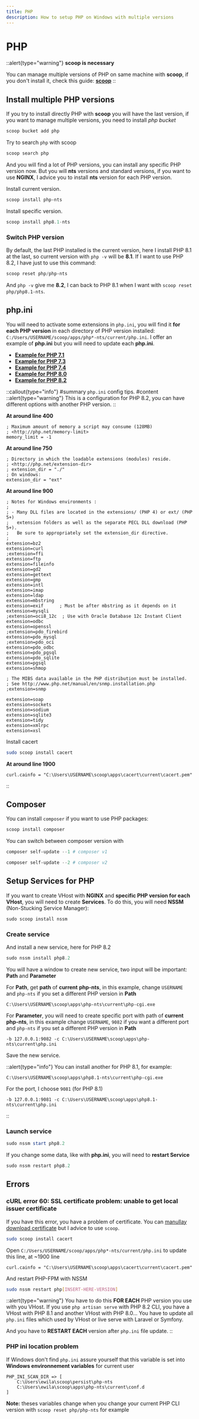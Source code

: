 ```yaml
---
title: PHP
description: How to setup PHP on Windows with multiple versions
---
```


# PHP

::alert{type="warning"}
**scoop is necessary**
>
You can manage multiple versions of PHP on same machine with **scoop**, if you don't install it, check this guide: [**scoop**](/os-server/windows/scoop/install)
::

## Install multiple PHP versions

If you try to install directly PHP with **scoop** you will have the last version, if you want to manage multiple versions, you need to install *php bucket*

```powershell [PowerShell]
scoop bucket add php
```

Try to search `php` with scoop

```powershell [PowerShell]
scoop search php
```

And you will find a lot of PHP versions, you can install any specific PHP version now. But you will **nts** versions and standard versions, if you want to use **NGINX**, I advice you to install **nts** version for each PHP version.

Install current version.

```powershell [PowerShell]
scoop install php-nts
```

Install specific version.

```powershell [PowerShell]
scoop install php8.1-nts
```

### Switch PHP version

By default, the last PHP installed is the current version, here I install PHP 8.1 at the last, so current version with `php -v` will be **8.1**. If I want to use PHP 8.2, I have just to use this command:

```powershell [PowerShell]
scoop reset php/php-nts
```

And `php -v` give me **8.2**, I can back to PHP 8.1 when I want with `scoop reset php/php8.1-nts`.

## php.ini

You will need to activate some extensions in `php.ini`, you will find it **for each PHP version** in each directory of PHP version installed: `C:/Users/USERNAME/scoop/apps/php*-nts/current/php.ini`. I offer an example of **php.ini** but you will need to update each **php.ini**.

- [**Example for PHP 7.1**](https://gist.github.com/ewilan-riviere/2c3ceca4441fd96fc4a7c320425b6a45)
- [**Example for PHP 7.3**](https://gist.github.com/ewilan-riviere/6b60d0f21e373e0a10d0026a3155cb67)
- [**Example for PHP 7.4**](https://gist.github.com/ewilan-riviere/76387098c93bbdf4409347b05abb5657)
- [**Example for PHP 8.0**](https://gist.github.com/ewilan-riviere/4dc5d283f82c4b5b6e4de97b56eae5fa)
- [**Example for PHP 8.2**](https://gist.github.com/ewilan-riviere/9b8014f7a5941e34eda1524ae5d43096)

::callout{type="info"}
#summary
`php.ini` config tips.
#content
::alert{type="warning"}
This is a configuration for PHP 8.2, you can have different options with another PHP version.
::

**At around line 400**

```ini[C:/Users/USERNAME/scoop/apps/php*-nts/current/php.ini]
; Maximum amount of memory a script may consume (128MB)
; <http://php.net/memory-limit>
memory_limit = -1
```

**At around line 750**

```ini[C:/Users/USERNAME/scoop/apps/php*-nts/current/php.ini]
; Directory in which the loadable extensions (modules) reside.
; <http://php.net/extension-dir>
; extension_dir = "./"
; On windows:
extension_dir = "ext"
```

**At around line 900**

```ini[C:/Users/USERNAME/scoop/apps/php*-nts/current/php.ini]
; Notes for Windows environments :
;
; - Many DLL files are located in the extensions/ (PHP 4) or ext/ (PHP 5+)
;   extension folders as well as the separate PECL DLL download (PHP 5+).
;   Be sure to appropriately set the extension_dir directive.
;
extension=bz2
extension=curl
;extension=ffi
extension=ftp
extension=fileinfo
extension=gd2
extension=gettext
extension=gmp
extension=intl
extension=imap
extension=ldap
extension=mbstring
extension=exif      ; Must be after mbstring as it depends on it
extension=mysqli
;extension=oci8_12c  ; Use with Oracle Database 12c Instant Client
extension=odbc
extension=openssl
;extension=pdo_firebird
extension=pdo_mysql
;extension=pdo_oci
extension=pdo_odbc
extension=pdo_pgsql
extension=pdo_sqlite
extension=pgsql
extension=shmop

; The MIBS data available in the PHP distribution must be installed.
; See http://www.php.net/manual/en/snmp.installation.php
;extension=snmp

extension=soap
extension=sockets
extension=sodium
extension=sqlite3
extension=tidy
extension=xmlrpc
extension=xsl
```

Install cacert

```bash
sudo scoop install cacert
```

**At around line 1900**

```ini[C:/Users/USERNAME/scoop/apps/php*-nts/current/php.ini]
curl.cainfo = "C:\Users\USERNAME\scoop\apps\cacert\current\cacert.pem"
```
::

## Composer

You can install `composer` if you want to use PHP packages:

```powershell [PowerShell]
scoop install composer
```

You can switch between composer version with

```ps1
composer self-update --1 # composer v1
```

```ps1
composer self-update --2 # composer v2
```

## Setup Services for PHP

If you want to create VHost with **NGINX** and **specific PHP version for each VHost**, you will need to create **Services**. To do this, you will need **NSSM** (Non-Stucking Service Manager):

```powershell [PowerShell]
sudo scoop install nssm
```

### Create service

And install a new service, here for PHP 8.2

```powershell [PowerShell]
sudo nssm install php8.2
```

You will have a window to create new service, two input will be important: **Path** and **Parameter**

For **Path**, get **path** of **current** **php-nts**, in this example, change `USERNAME` and `php-nts` if you set a different PHP version in **Path**

```[path]
C:\Users\USERNAME\scoop\apps\php-nts\current\php-cgi.exe
```

For **Parameter**, you will need to create specific port with path of **current** **php-nts**, in this example change `USERNAME`, `9082` if you want a different port and `php-nts` if you set a different PHP version in **Path**

```[parameter]
-b 127.0.0.1:9082 -c C:\Users\USERNAME\scoop\apps\php-nts\current\php.ini
```

Save the new service.

::alert{type="info"}
You can install another for PHP 8.1, for example:

```[path]
C:\Users\USERNAME\scoop\apps\php8.1-nts\current\php-cgi.exe
```

For the port, I choose `9081` (for PHP 8.1)

```[parameter]
-b 127.0.0.1:9081 -c C:\Users\USERNAME\scoop\apps\php8.1-nts\current\php.ini
```
::

### Launch service

```powershell [PowerShell]
sudo nssm start php8.2
```

If you change some data, like with **php.ini**, you will need to **restart Service**

```powershell [PowerShell]
sudo nssm restart php8.2
```

## Errors

### cURL error 60: SSL certificate problem: unable to get local issuer certificate

If you have this error, you have a problem of certificate. You can [manullay download certificate](https://curl.haxx.se/docs/caextract.html) but I advice to use `scoop`.

```bash
sudo scoop install cacert
```

Open `C:/Users/USERNAME/scoop/apps/php*-nts/current/php.ini` to update this line, at ~1900 line

```ini[C:/Users/USERNAME/scoop/apps/php*-nts/current/php.ini]
curl.cainfo = "C:\Users\USERNAME\scoop\apps\cacert\current\cacert.pem"
```

And restart PHP-FPM with NSSM

```bash
sudo nssm restart php[INSERT-HERE-VERSION]
```

::alert{type="warning"}
You have to do this **FOR EACH** PHP version you use with you VHost. If you use `php artisan serve` with PHP 8.2 CLI, you have a VHost with PHP 8.1 and another VHost with PHP 8.0... You have to update all `php.ini` files which used by VHost or live serve with Laravel or Symfony.

And you have to **RESTART EACH** version after `php.ini` file update.
::

### PHP ini location problem

If Windows don't find `php.ini` assure yourself that this variable is set into **Windows environnement variables** for current user

```
PHP_INI_SCAN_DIR => [
    C:\Users\ewila\scoop\persist\php-nts
    C:\Users\ewila\scoop\apps\php-nts\current\conf.d
]
```

**Note:** theses variables change when you change your current PHP CLI version with `scoop reset php/php-nts` for example
